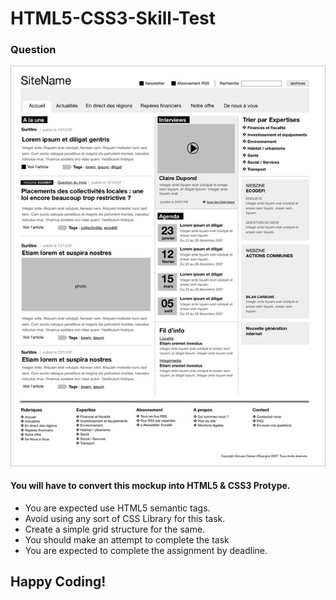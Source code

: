 # HTML5-CSS3-Skill-Test
### Question
![Wireframe](https://github.com/codejets/HTML5-CSS3-Skill-Test/blob/master/wireframe.jpg "Wireframe for HTML Convertion")

#### You will have to convert this mockup into HTML5 & CSS3 Protype. 
* You are expected use HTML5 semantic tags.
* Avoid using any sort of CSS Library for this task.
* Create a simple grid structure for the same.
* You should make an attempt to complete the task
* You are expected to complete the assignment by deadline.


## Happy Coding!
